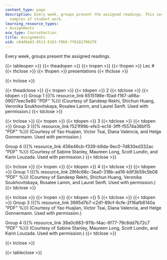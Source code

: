 ```yaml
---
content_type: page
description: Every week, groups present the assigned readings. This section contains
  samples of student work.
learning_resource_types:
- Assignments
ocw_type: CourseSection
title: Assignments
uid: c64d9a83-9513-5163-f0b5-ff6181706379
---
```


Every week, groups present the assigned readings.

{{< tableopen >}}
{{< theadopen >}}
{{< tropen >}}
{{< thopen >}}
Lec #
{{< thclose >}}
{{< thopen >}}
presentations
{{< thclose >}}

{{< trclose >}}

{{< theadclose >}}
{{< tropen >}}
{{< tdopen >}}
2
{{< tdclose >}}
{{< tdopen >}}
Group 1 ({{% resource_link 6515198e-10ad-f167-a98a-09077eec5e80 "PDF" %}}) (Courtesy of Sandeep Rekhi, Shichun Huang, Veronika Soukhovitskaya, Rosalee Lamm, and Laurel Senft. Used with permission.)
{{< tdclose >}}

{{< trclose >}}
{{< tropen >}}
{{< tdopen >}}
3
{{< tdclose >}}
{{< tdopen >}}
Group 3 ({{% resource_link f521f99b-efe3-ec14-3fff-f5574a36bf15 "PDF" %}}) (Courtesy of Yao Huajian, Victor Tsai, Diana Valencia, and Helge Gonnermann. Used with permission.)  
  
Group 4 ({{% resource_link 456e46cb-f339-b9da-9ec0-7d830ed332ac "PDF" %}}) (Courtesy of Sabine Stanley, Maureen Long, Scott Lundin, and Karin Louzada. Used with permission.)
{{< tdclose >}}

{{< trclose >}}
{{< tropen >}}
{{< tdopen >}}
4
{{< tdclose >}}
{{< tdopen >}}
Group 1 ({{% resource_link 29f4c68c-3ea0-318b-ad16-b9f3b59c5b08 "PDF" %}}) (Courtesy of Sandeep Rekhi, Shichun Huang, Veronika Soukhovitskaya, Rosalee Lamm, and Laurel Senft. Used with permission.)
{{< tdclose >}}

{{< trclose >}}
{{< tropen >}}
{{< tdopen >}}
5
{{< tdclose >}}
{{< tdopen >}}
Group 3 ({{% resource_link 3995d7b7-c2d1-89cf-6cfe-2f16afb6140a "PDF" %}}) (Courtesy of Yao Huajian, Victor Tsai, Diana Valencia, and Helge Gonnermann. Used with permission.)  
  
Group 4 ({{% resource_link 39a0c683-911b-f4ac-6f77-79c8dd7b72c7 "PDF" %}}) (Courtesy of Sabine Stanley, Maureen Long, Scott Lundin, and Karin Louzada. Used with permission.)
{{< tdclose >}}

{{< trclose >}}

{{< tableclose >}}